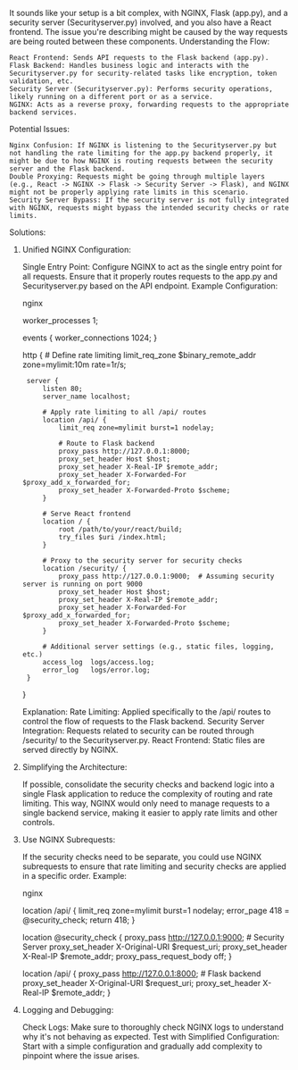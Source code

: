 It sounds like your setup is a bit complex, with NGINX, Flask (app.py), and a security server (Securityserver.py) involved, and you also have a React frontend. The issue you're describing might be caused by the way requests are being routed between these components.
Understanding the Flow:

    React Frontend: Sends API requests to the Flask backend (app.py).
    Flask Backend: Handles business logic and interacts with the Securityserver.py for security-related tasks like encryption, token validation, etc.
    Security Server (Securityserver.py): Performs security operations, likely running on a different port or as a service.
    NGINX: Acts as a reverse proxy, forwarding requests to the appropriate backend services.

Potential Issues:

    Nginx Confusion: If NGINX is listening to the Securityserver.py but not handling the rate limiting for the app.py backend properly, it might be due to how NGINX is routing requests between the security server and the Flask backend.
    Double Proxying: Requests might be going through multiple layers (e.g., React -> NGINX -> Flask -> Security Server -> Flask), and NGINX might not be properly applying rate limits in this scenario.
    Security Server Bypass: If the security server is not fully integrated with NGINX, requests might bypass the intended security checks or rate limits.

Solutions:
1. Unified NGINX Configuration:

    Single Entry Point: Configure NGINX to act as the single entry point for all requests. Ensure that it properly routes requests to the app.py and Securityserver.py based on the API endpoint.
    Example Configuration:

    nginx

    worker_processes  1;

    events {
        worker_connections  1024;
    }

    http {
        # Define rate limiting
        limit_req_zone $binary_remote_addr zone=mylimit:10m rate=1r/s;

        server {
            listen 80;
            server_name localhost;

            # Apply rate limiting to all /api/ routes
            location /api/ {
                limit_req zone=mylimit burst=1 nodelay;

                # Route to Flask backend
                proxy_pass http://127.0.0.1:8000;
                proxy_set_header Host $host;
                proxy_set_header X-Real-IP $remote_addr;
                proxy_set_header X-Forwarded-For $proxy_add_x_forwarded_for;
                proxy_set_header X-Forwarded-Proto $scheme;
            }

            # Serve React frontend
            location / {
                root /path/to/your/react/build;
                try_files $uri /index.html;
            }

            # Proxy to the security server for security checks
            location /security/ {
                proxy_pass http://127.0.0.1:9000;  # Assuming security server is running on port 9000
                proxy_set_header Host $host;
                proxy_set_header X-Real-IP $remote_addr;
                proxy_set_header X-Forwarded-For $proxy_add_x_forwarded_for;
                proxy_set_header X-Forwarded-Proto $scheme;
            }

            # Additional server settings (e.g., static files, logging, etc.)
            access_log  logs/access.log;
            error_log   logs/error.log;
        }
    }

    Explanation:
        Rate Limiting: Applied specifically to the /api/ routes to control the flow of requests to the Flask backend.
        Security Server Integration: Requests related to security can be routed through /security/ to the Securityserver.py.
        React Frontend: Static files are served directly by NGINX.

2. Simplifying the Architecture:

    If possible, consolidate the security checks and backend logic into a single Flask application to reduce the complexity of routing and rate limiting. This way, NGINX would only need to manage requests to a single backend service, making it easier to apply rate limits and other controls.

3. Use NGINX Subrequests:

    If the security checks need to be separate, you could use NGINX subrequests to ensure that rate limiting and security checks are applied in a specific order.
    Example:

    nginx

    location /api/ {
        limit_req zone=mylimit burst=1 nodelay;
        error_page 418 = @security_check;
        return 418;
    }

    location @security_check {
        proxy_pass http://127.0.0.1:9000;  # Security Server
        proxy_set_header X-Original-URI $request_uri;
        proxy_set_header X-Real-IP $remote_addr;
        proxy_pass_request_body off;
    }

    location /api/ {
        proxy_pass http://127.0.0.1:8000;  # Flask backend
        proxy_set_header X-Original-URI $request_uri;
        proxy_set_header X-Real-IP $remote_addr;
    }

4. Logging and Debugging:

    Check Logs: Make sure to thoroughly check NGINX logs to understand why it's not behaving as expected.
    Test with Simplified Configuration: Start with a simple configuration and gradually add complexity to pinpoint where the issue arises.
